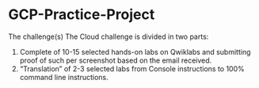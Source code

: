 # GCP-Practice-Project
The challenge(s)
The Cloud challenge is divided in two parts:
1.	Complete of 10-15 selected hands-on labs on Qwiklabs and submitting proof of such per screenshot based on the email received.
2.	“Translation” of 2-3 selected labs from Console instructions to 100% command line instructions.
